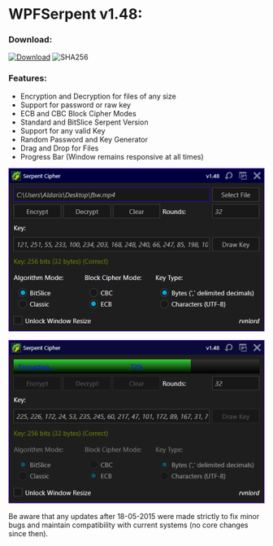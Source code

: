 # WPFSerpent v1.48:

### Download:

[![Download](https://img.shields.io/badge/Dwonload-WPFSerpent---v1.48.exe-darkblue)](https://github.com/rvnlord/Serpent/releases/download/v1.48/WPFSerpent-v1.48.exe)
![SHA256](https://img.shields.io/badge/SHA256-24B25A1C849A1DF5B09650E99588D53693A55C50B548B8FE3B1ABD949343CCA2-darkgreen.svg)

### Features:

- Encryption and Decryption for files of any size
- Support for password or raw key
- ECB and CBC Block Cipher Modes
- Standard and BitSlice Serpent Version
- Support for any valid Key
- Random Password and Key Generator
- Drag and Drop for Files
- Progress Bar (Window remains responsive at all times)

![WPFSerpent1](/Images/2019-07-30_184016.png?raw=true "WPFSerpent1")

![WPFSerpent2](/Images/2019-07-30_184145.png?raw=true "WPFSerpent2")

Be aware that any updates after 18-05-2015 were made strictly to fix minor bugs and maintain compatibility with current systems (no core changes since then).